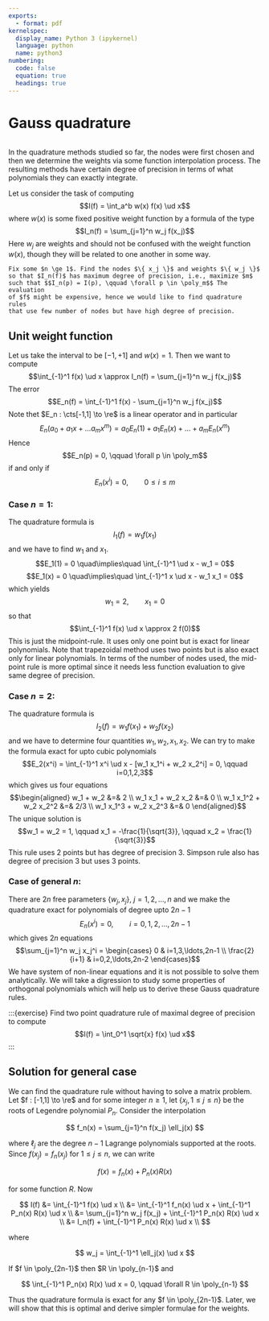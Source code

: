 ```yaml
---
exports:
  - format: pdf
kernelspec:
  display_name: Python 3 (ipykernel)
  language: python
  name: python3
numbering:
  code: false
  equation: true
  headings: true
---
```


# Gauss quadrature

```{include} math.md
```

In the quadrature methods studied so far, the nodes were first chosen
and then we determine the weights via some function interpolation
process. The resulting methods have certain degree of precision in terms
of what polynomials they can exactly integrate.

Let us consider the task of computing
$$I(f) = \int_a^b w(x) f(x) \ud x$$ where $w(x)$ is some fixed positive
weight function by a formula of the type
$$I_n(f) = \sum_{j=1}^n w_j f(x_j)$$ Here $w_j$ are weights and should
not be confused with the weight function $w(x)$, though they will be
related to one another in some way.

```{note} Question
Fix some $n \ge 1$. Find the nodes $\{ x_j \}$ and weights $\{ w_j \}$
so that $I_n(f)$ has maximum degree of precision, i.e., maximize $m$
such that $$I_n(p) = I(p), \qquad \forall p \in \poly_m$$ The evaluation
of $f$ might be expensive, hence we would like to find quadrature rules
that use few number of nodes but have high degree of precision.
```

## Unit weight function

Let us take the interval to be $[-1,+1]$ and $w(x)=1$. Then we want to
compute
$$\int_{-1}^1 f(x) \ud x \approx I_n(f) = \sum_{j=1}^n w_j f(x_j)$$ The
error $$E_n(f) = \int_{-1}^1 f(x) - \sum_{j=1}^n w_j f(x_j)$$ Note thet
$E_n : \cts[-1,1] \to \re$ is a linear operator and in particular
$$E_n(a_0 + a_1 x + \ldots a_m x^m) = a_0 E_n(1) + a_1 E_n(x) + \ldots + a_m E_n(x^m)$$
Hence $$E_n(p) = 0, \qquad \forall p \in \poly_m$$ if and only if
$$E_n(x^i) = 0, \qquad 0 \le i \le m$$

### Case $n=1$:

The quadrature formula is $$I_1(f) = w_1 f(x_1)$$ and we have to find
$w_1$ and $x_1$.
$$E_1(1) = 0 \quad\implies\quad \int_{-1}^1 \ud x - w_1 = 0$$
$$E_1(x) = 0 \quad\implies\quad \int_{-1}^1 x \ud x - w_1 x_1 = 0$$
which yields $$w_1 = 2, \qquad x_1 = 0$$ so that
$$\int_{-1}^1 f(x) \ud x \approx 2 f(0)$$ This is just the
midpoint-rule. It uses only one point but is exact for linear
polynomials. Note that trapezoidal method uses two points but is also
exact only for linear polynomials. In terms of the number of nodes used,
the mid-point rule is more optimal since it needs less function
evaluation to give same degree of precision.

### Case $n=2$:

The quadrature formula is $$I_2(f) = w_1 f(x_1) + w_2 f(x_2)$$ and we
have to determine four quantities $w_1, w_2, x_1, x_2$. We can try to
make the formula exact for upto cubic polynomials
$$E_2(x^i) = \int_{-1}^1 x^i \ud x - [w_1 x_1^i + w_2 x_2^i] = 0, \qquad i=0,1,2,3$$
which gives us four equations $$\begin{aligned}
w_1 + w_2 &=& 2 \\
w_1 x_1 + w_2 x_2 &=& 0 \\
w_1 x_1^2 + w_2 x_2^2 &=& 2/3 \\
w_1 x_1^3 + w_2 x_2^3 &=& 0
\end{aligned}$$ The unique solution is
$$w_1 = w_2 = 1, \qquad x_1 = -\frac{1}{\sqrt{3}}, \qquad x_2 = \frac{1}{\sqrt{3}}$$
This rule uses 2 points but has degree of precision 3. Simpson rule also
has degree of precision 3 but uses 3 points.

### Case of general $n$:

There are $2n$ free parameters $\{w_j, x_j\}$, $j=1,2,\ldots,n$ and we
make the quadrature exact for polynomials of degree upto $2n-1$
$$E_n(x^i) = 0, \qquad i=0,1,2,\ldots,2n-1$$ which gives $2n$ equations
$$\sum_{j=1}^n w_j x_j^i = \begin{cases}
0 & i=1,3,\ldots,2n-1 \\
\frac{2}{i+1} & i=0,2,\ldots,2n-2
\end{cases}$$ We have system of non-linear equations and it is not
possible to solve them analytically. We will take a digression to study
some properties of orthogonal polynomials which will help us to derive
these Gauss quadrature rules.

:::{exercise}
Find two point quadrature rule of maximal degree of precision to compute
$$I(f) = \int_0^1 \sqrt{x} f(x) \ud x$$
:::

## Solution for general case

We can find the quadrature rule without having to solve a matrix problem.  Let $f : [-1,1] \to \re$ and for some integer $n \ge 1$, let $\{ x_j, 1 \le j \le n \}$ be the roots of Legendre polynomial $P_n$. Consider the interpolation

$$
f_n(x) = \sum_{j=1}^n f(x_j) \ell_j(x)
$$

where $\ell_j$ are the degree $n-1$ Lagrange polynomials supported at the roots. Since $f(x_j) = f_n(x_j)$ for $1 \le j \le n$, we can write

$$
f(x) = f_n(x) + P_n(x) R(x)
$$

for some function $R$. Now

$$
I(f) &= \int_{-1}^1 f(x) \ud x \\
&= \int_{-1}^1 f_n(x) \ud x + \int_{-1}^1 P_n(x) R(x) \ud x \\
&= \sum_{j=1}^n w_j f(x_j) + \int_{-1}^1 P_n(x) R(x) \ud x \\
&= I_n(f) + \int_{-1}^1 P_n(x) R(x) \ud x \\
$$

where

$$
w_j = \int_{-1}^1 \ell_j(x) \ud x
$$

If $f \in \poly_{2n-1}$ then $R \in \poly_{n-1}$ and

$$
\int_{-1}^1 P_n(x) R(x) \ud x = 0, \qquad \forall R \in \poly_{n-1}
$$

Thus the quadrature formula is exact for any $f \in \poly_{2n-1}$. Later, we will show that this is optimal and derive simpler formulae for the weights.
